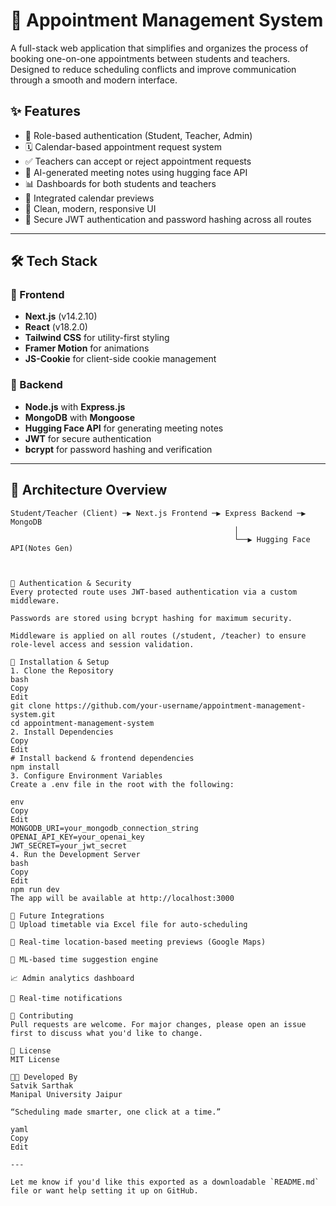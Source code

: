 # 📅 Appointment Management System

A full-stack web application that simplifies and organizes the process of booking one-on-one appointments between students and teachers. Designed to reduce scheduling conflicts and improve communication through a smooth and modern interface.

## ✨ Features

- 🔐 Role-based authentication (Student, Teacher, Admin)
- 🗓️ Calendar-based appointment request system
- ✅ Teachers can accept or reject appointment requests
- 🧠 AI-generated meeting notes using hugging face API
- 📊 Dashboards for both students and teachers
- 📅 Integrated calendar previews
- 🎨 Clean, modern, responsive UI
- 🔐 Secure JWT authentication and password hashing across all routes

---

## 🛠️ Tech Stack

### 🔹 Frontend
- **Next.js** (v14.2.10)
- **React** (v18.2.0)
- **Tailwind CSS** for utility-first styling
- **Framer Motion** for animations
- **JS-Cookie** for client-side cookie management

### 🔹 Backend
- **Node.js** with **Express.js**
- **MongoDB** with **Mongoose**
- **Hugging Face API** for generating meeting notes
- **JWT** for secure authentication
- **bcrypt** for password hashing and verification

---

## 🧠 Architecture Overview

```plaintext
Student/Teacher (Client) ─▶ Next.js Frontend ─▶ Express Backend ─▶ MongoDB
                                                  │
                                                  └──▶ Hugging Face API(Notes Gen)



🔐 Authentication & Security
Every protected route uses JWT-based authentication via a custom middleware.

Passwords are stored using bcrypt hashing for maximum security.

Middleware is applied on all routes (/student, /teacher) to ensure role-level access and session validation.

🚀 Installation & Setup
1. Clone the Repository
bash
Copy
Edit
git clone https://github.com/your-username/appointment-management-system.git
cd appointment-management-system
2. Install Dependencies
Copy
Edit
# Install backend & frontend dependencies
npm install
3. Configure Environment Variables
Create a .env file in the root with the following:

env
Copy
Edit
MONGODB_URI=your_mongodb_connection_string
OPENAI_API_KEY=your_openai_key
JWT_SECRET=your_jwt_secret
4. Run the Development Server
bash
Copy
Edit
npm run dev
The app will be available at http://localhost:3000

🌟 Future Integrations
📂 Upload timetable via Excel file for auto-scheduling

📍 Real-time location-based meeting previews (Google Maps)

🧠 ML-based time suggestion engine

📈 Admin analytics dashboard

🔔 Real-time notifications

🤝 Contributing
Pull requests are welcome. For major changes, please open an issue first to discuss what you'd like to change.

📄 License
MIT License

👨‍💻 Developed By
Satvik Sarthak
Manipal University Jaipur

“Scheduling made smarter, one click at a time.”

yaml
Copy
Edit

---

Let me know if you'd like this exported as a downloadable `README.md` file or want help setting it up on GitHub.









